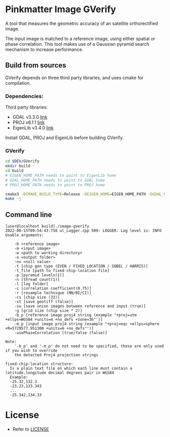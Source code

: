 # Pinkmatter Image GVerify

A tool that measures the geometric accuracy of an satellite orthorectified image.

The input image is matched to a reference image, using either spatial or phase correlation. This tool makes use of a Gaussian pyramid search mechanism to increase performance.

## Build from sources
GVerify depends on three third party libraries, and uses cmake for compilation.

### Dependencies:
Third party libraries:

* GDAL v3.3.0 [link](https://github.com/OSGeo/gdal/releases/download/v3.3.0/gdal-3.3.0.tar.gz)
* PROJ v6.1.1 [link](https://download.osgeo.org/proj/proj-6.1.1.tar.gz)
* EigenLib v3.4.0 [link](https://gitlab.com/libeigen/eigen/-/archive/3.4.0/eigen-3.4.0.tar.gz)

Install GDAL, PROJ and EigenLib before building GVerify.

### GVerify

```bash
cd $DEV/GVerify
mkdir build
cd build
# EIGEN_HOME_PATH needs to point to EigenLib home
# GDAL_HOME_PATH needs to point to GDAL home
# PROJ_HOME_PATH needs to point to PROJ home

cmake3 -DCMAKE_BUILD_TYPE=Release -DEIGEN_HOME=EIGEN_HOME_PATH -DGDAL_HOME=GDAL_HOME_PATH -DPROJ4_HOME=PROJ_HOME_PATH ../src/
make -j
```

## Command line

```
[user@localhost build]./image-gverify
2022-06-15T09:54:43:758 ul_Logger.cpp 509: LOGGER: Log level is: INFO
Usable arguments:

	-b <reference image>
	-m <input image>
	-w <path to working directory>
	-o <output folder>
	-nv <null value>
	-t [chip gen type (EVEN / FIXED_LOCATION / SOBEL / HARRIS)]
	-t_file [path to fixed-chip-location file]
	-p [pyramid levels(1)]
	-n [thread count(1)]
	-l [log folder]
	-c [correlation coefficient(0.75)]
	-r [resample technique (NN/BI/CI)]
	-cs [chip size (33)]
	-st [save geotiff (false)]
	-su [save union images between reference and input (true)]
	-g [grid size (chip size * 2)]
	-b_p [reference image proj4 string (example "+proj=utm +ellps=WGS84 +units=m +no_defs +zone=36"')]
	-m_p [input image proj4 string (example "+proj=eqc +ellps=sphere +R=5729577.951308 +units=m +no_defs"')]
	-usePhaseCorrelation [true/false (false)]

Note:
	'-b_p' and '-m_p' do not need to be specified, these are only used if you wish to override
	the detected Proj4 projection strings

fixed-chip-location structure:
  Is a plain text file on which each line must contain a latitude,longitude decimal degrees pair in WGS84
  Example:
  -25.32,132.3
  -23.23,133.343
  ...
  -25.342,134.33

```

# License

* Refer to [LICENSE](LICENSE.txt)